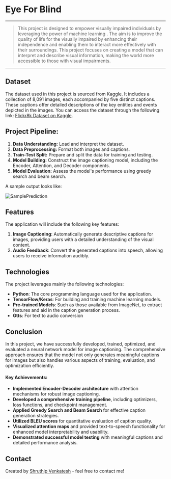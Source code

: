 # Eye For Blind
---
> This project is designed to empower visually impaired individuals by leveraging the power of machine learning . The aim is to improve the quality of life for the visually impaired by enhancing their independence and enabling them to interact more effectively with their surroundings. This project focuses on creating a model that can interpret and describe visual information, making the world more accessible to those with visual impairments.
---

## Dataset

The dataset used in this project is sourced from Kaggle. It includes a collection of 8,091 images, each accompanied by five distinct captions. These captions offer detailed descriptions of the key entities and events depicted in the images. You can access the dataset through the following link: [Flickr8k Dataset on Kaggle](https://www.kaggle.com/adityajn105/flickr8k).

## Project Pipeline:
1. **Data Understanding:** Load and interpret the dataset.
2. **Data Preprocessing:** Format both images and captions.
3. **Train-Test Split:** Prepare and split the data for training and testing.
4. **Model Building:** Construct the image captioning model, including the Encoder, Attention, and Decoder components.
5. **Model Evaluation:** Assess the model's performance using greedy search and beam search.

A sample output looks like:

![SamplePrediction](https://github.com/user-attachments/assets/ed711940-ea95-44cf-ad84-a3e6302b0086)

## Features

The application will include the following key features:

1. **Image Captioning**: Automatically generate descriptive captions for images, providing users with a detailed understanding of the visual content.
2. **Audio Feedback**: Convert the generated captions into speech, allowing users to receive information audibly.

## Technologies

The project leverages mainly the following technologies:

- **Python**: The core programming language used for the application.
- **TensorFlow/Keras**: For building and training machine learning models.
- **Pre-trained Models**: Such as those available from ImageNet, to extract features and aid in the caption generation process.
- **Gtts**: For text to audio conversion

## Conclusion
In this project, we have successfully developed, trained, optimized, and evaluated a neural network model for image captioning. The comprehensive approach ensures that the model not only generates meaningful captions for images but also handles various aspects of training, evaluation, and optimization efficiently.
#### Key Achievements:
- **Implemented Encoder-Decoder architecture** with attention mechanisms for robust image captioning.
- **Developed a comprehensive training pipeline**, including optimizers, loss functions, and checkpoint management.
- **Applied Greedy Search and Beam Search** for effective caption generation strategies.
- **Utilized BLEU scores** for quantitative evaluation of caption quality.
- **Visualized attention maps** and provided text-to-speech functionality for enhanced model interpretability and usability.
- **Demonstrated successful model testing** with meaningful captions and detailed performance analysis.

## Contact
Created by [Shruthip Venkatesh](https://github.com/shruthipv96) - feel free to contact me!

